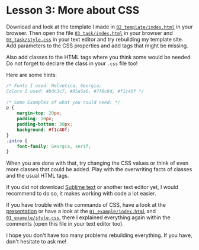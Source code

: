 # Lesson 3: More about CSS

Download and look at the template I made in [`02_template/index.html`](02_template/index.html) in your browser. Then open the file [`03_task/index.html`](03_task/index.html) in your browser and [`03_task/style.css`](03_task/style.css) in your text editor and try rebuilding my template site. Add parameters to the CSS properties and add tags that might be missing. 

Also add classes to the HTML tags where you think some would be needed. Do not forget to declare the class in your `.css` file too!

Here are some hints:

```css
/* Fonts I used: Helvetica, Georgia;
Colors I used: #bdc3c7, #95a5a6, #7f8c8d, #f1c40f */
     
/* Some Examples of what you could need: */
p {
	margin-top: 20px; 
	padding: 10px; 
	padding-bottom: 30px; 
	background: #f1c40f;
}
.intro { 
	font-family: Georgia, serif;
}
```

When you are done with that, try changing the CSS values or think of even more classes that could be added. Play with the overwriting facts of classes and the usual HTML tags.

If you did not download [Sublime text](https://www.sublimetext.com/) or another text editor yet, I would recommend to do so, it makes working with code a lot easier.

If you have trouble with the commands of CSS, have a look at the [presentation](https://docs.google.com/presentation/d/10Nsg7NXk_VHTDfgfFqLpZeT5jJy6klCNhievULFRinw/edit?usp=sharing) or have a look at the [`01_example/index.html`](01_example/index.html) and [`01_example/style.css`](01_example/style.css), there I explained everything again within the comments (open this file in your text editor too).

I hope you don't have too many problems rebuilding everything. If you have, don't hesitate to ask me!
          